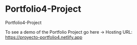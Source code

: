 # Portfolio4-Project
Portfolio4-Project

To see a demo of the Portfolio Project go here -> Hosting URL: https://proyecto-portfolio4.netlify.app
